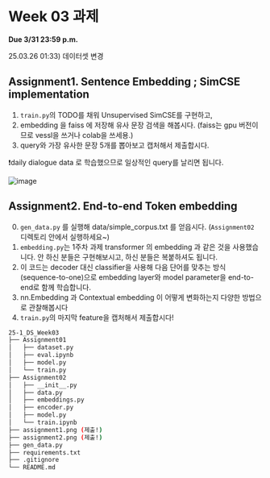 

# Week 03 과제
**Due 3/31 23:59 p.m.**

25.03.26 01:33) 데이터셋 변경

## Assignment1. Sentence Embedding ; SimCSE implementation

1. `train.py`의 TODO를 채워 Unsupervised SimCSE를 구현하고,
2. embedding 을 faiss 에 저장해 유사 문장 검색을 해봅시다.
   (faiss는 gpu 버전이므로 vessl을 쓰거나 colab을 쓰세용.)
4. query와 가장 유사한 문장 5개를 뽑아보고 캡처해서 제출합시다.
   
❗daily dialogue data 로 학습했으므로 일상적인 query를 날리면 됩니다.

![image](https://github.com/user-attachments/assets/f3eca10a-d0ac-4371-a815-6b0b1e855c2c)



## Assignment2. End-to-end Token embedding

0. `gen_data.py` 를 실행해 data/simple_corpus.txt 를 얻읍시다. (`Assignment02` 디렉토리 안에서 실행하세요~)
1. `embedding.py`는 1주차 과제 transformer 의 embedding 과 같은 것을 사용했습니다.
   안 하신 분들은 구현해보시고, 하신 분들은 복붙하셔도 됩니다.
2. 이 코드는 decoder 대신 classifier을 사용해 다음 단어를 맞추는 방식 (sequence-to-one)으로 embedding layer와 model parameter을 end-to-end로 함께 학습합니다.
3. nn.Embedding 과 Contextual embedding 이 어떻게 변화하는지 다양한 방법으로 관찰해봅시다
4. `train.py`의 마지막 feature을 캡처해서 제출합시다!

``` bash
25-1_DS_Week03
├── Assignment01
│   ├── dataset.py
│   ├── eval.ipynb
│   ├── model.py
│   └── train.py
├── Assignment02
│   ├── __init__.py
│   ├── data.py
│   ├── embeddings.py
│   ├── encoder.py
│   ├── model.py
│   └── train.ipynb
├── assignment1.png (제출!)
├── assignment2.png (제출!)
├── gen_data.py
├── requirements.txt
├── .gitignore
└── README.md

```
